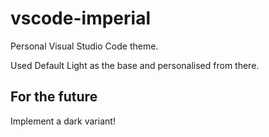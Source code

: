 # vscode-imperial

Personal Visual Studio Code theme.

Used Default Light as the base and personalised from there.

## For the future

Implement a dark variant!

